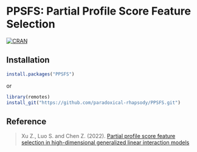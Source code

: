 # PPSFS: Partial Profile Score Feature Selection

[![CRAN](https://www.r-pkg.org/badges/version-last-release/PPSFS)](https://cran.r-project.org/package=PPSFS)


## Installation

```R
install.packages("PPSFS")
```

or 

```R
library(remotes)
install_git("https://github.com/paradoxical-rhapsody/PPSFS.git")
```


## Reference

> Xu Z., Luo S. and Chen Z. (2022). [Partial profile score feature selection in high-dimensional generalized linear interaction models](https://dx.doi.org/10.4310/21-SII706)
